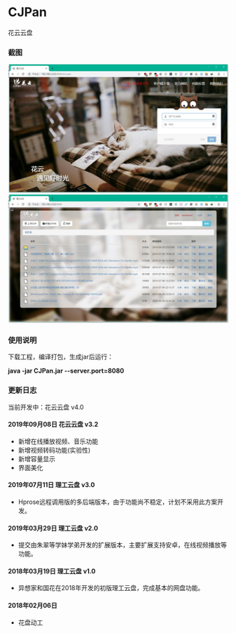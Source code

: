 # CJPan
花云云盘

### 截图
![](./[screenshot]/1.jpg)
![](./[screenshot]/2.jpg)

### 使用说明
下载工程，编译打包，生成jar后运行：

**java -jar CJPan.jar --server.port=8080**

### 更新日志

当前开发中：花云云盘 v4.0

#### 2019年09月08日 花云云盘 v3.2
* 新增在线播放视频、音乐功能
* 新增视频转码功能(实验性)
* 新增容量显示
* 界面美化

#### 2019年07月11日 理工云盘 v3.0
* Hprose远程调用版的多后端版本，由于功能尚不稳定，计划不采用此方案开发。

#### 2019年03月29日 理工云盘 v2.0
* 提交由朱翠等学妹学弟开发的扩展版本，主要扩展支持安卓，在线视频播放等功能。

#### 2018年03月19日 理工云盘 v1.0
* 异想家和国花在2018年开发的初版理工云盘，完成基本的网盘功能。

#### 2018年02月06日
* 花盘动工
